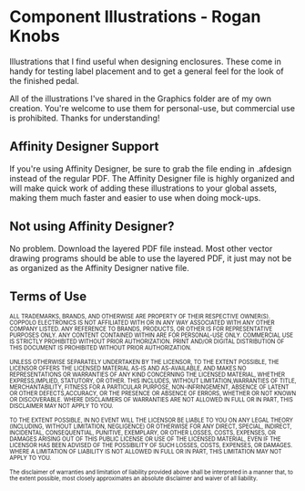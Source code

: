 # Component Illustrations - Rogan Knobs

Illustrations that I find useful when designing enclosures. These come in handy for testing label placement and to get a general feel for the look of the finished pedal.

All of the illustrations I've shared in the Graphics folder are of my own creation. You're welcome to use them for personal-use, but commercial use is prohibited. Thanks for understanding!

## Affinity Designer Support

If you're using Affinity Designer, be sure to grab the file ending in .afdesign instead of the regular PDF. The Affinity Designer file is highly organized and will make quick work of adding these illustrations to your global assets, making them much faster and easier to use when doing mock-ups.

## Not using Affinity Designer?

No problem. Download the layered PDF file instead. Most other vector drawing programs should be able to use the layered PDF, it just may not be as organized as the Affinity Designer native file.

## Terms of Use

<sub><sup>ALL TRADEMARKS, BRANDS, AND OTHERWISE ARE PROPERTY OF THEIR RESPECTIVE OWNER(S). COPPOLO ELECTRONICS IS NOT AFFILIATED WITH OR IN ANY WAY ASSOCIATED WITH ANY OTHER COMPANY LISTED. ANY REFERENCE TO BRANDS, PRODUCTS, OR OTHER IS FOR REPRESENTATIVE PURPOSES ONLY. ANY CONTENT CONTAINED WITHIN ARE FOR PERSONAL-USE ONLY.  COMMERCIAL USE IS STRICTLY PROHIBITED WITHOUT PRIOR AUTHORIZATION. PRINT AND/OR DIGITAL DISTRIBUTION OF THIS DOCUMENT IS PROHIBITED WITHOUT PRIOR AUTHORIZATION.</sup></sub>

<sub><sup>UNLESS OTHERWISE SEPARATELY UNDERTAKEN BY THE LICENSOR, TO THE EXTENT POSSIBLE, THE LICENSOR OFFERS THE LICENSED MATERIAL AS-IS AND AS-AVAILABLE, AND MAKES NO REPRESENTATIONS OR WARRANTIES OF ANY KIND CONCERNING THE LICENSED MATERIAL, WHETHER EXPRESS,IMPLIED, STATUTORY, OR OTHER. THIS INCLUDES, WITHOUT LIMITATION,WARRANTIES OF TITLE, MERCHANTABILITY, FITNESS FOR A PARTICULAR PURPOSE, NON-INFRINGEMENT, ABSENCE OF LATENT OR OTHER DEFECTS,ACCURACY, OR THE PRESENCE OR ABSENCE OF ERRORS, WHETHER OR NOT KNOWN OR DISCOVERABLE. WHERE DISCLAIMERS OF WARRANTIES ARE NOT ALLOWED IN FULL OR IN PART, THIS DISCLAIMER MAY NOT APPLY TO YOU.</sup></sub>

<sub><sup>TO THE EXTENT POSSIBLE, IN NO EVENT WILL THE LICENSOR BE LIABLE TO YOU ON ANY LEGAL THEORY (INCLUDING, WITHOUT LIMITATION, NEGLIGENCE) OR OTHERWISE FOR ANY DIRECT, SPECIAL, INDIRECT, INCIDENTAL, CONSEQUENTIAL, PUNITIVE, EXEMPLARY, OR OTHER LOSSES, COSTS, EXPENSES, OR DAMAGES ARISING OUT OF THIS PUBLIC LICENSE OR USE OF THE LICENSED MATERIAL, EVEN IF THE LICENSOR HAS BEEN ADVISED OF THE POSSIBILITY OF SUCH LOSSES, COSTS, EXPENSES, OR DAMAGES. WHERE A LIMITATION OF LIABILITY IS NOT ALLOWED IN FULL OR IN PART, THIS LIMITATION MAY NOT APPLY TO YOU.</sup></sub>

<sub><sup>The disclaimer of warranties and limitation of liability provided above shall be interpreted in a manner that, to the extent possible, most closely approximates an absolute disclaimer and waiver of all liability.</sup></sub>